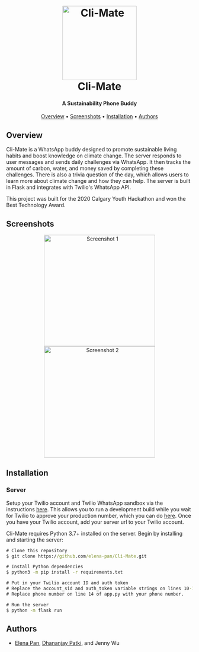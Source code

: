 <h1 align="center">
  <br>
  <img src="https://user-images.githubusercontent.com/52430997/104131835-52f41780-5336-11eb-8c94-116511d35f72.png" alt="Cli-Mate" width="200">
  <br>
  Cli-Mate
  <br>
</h1>

<h4 align="center">A Sustainability Phone Buddy</h4>

<p align="center">
  <a href="#overview">Overview</a> • <a href="#screenshots">Screenshots</a> • <a href="#installation">Installation</a> • <a href="#authors">Authors</a>
</p>

## Overview

Cli-Mate is a WhatsApp buddy designed to promote sustainable living habits and boost knowledge on climate change. The server responds to user messages and sends daily challenges via WhatsApp. It then tracks the amount of carbon, water, and money saved by completing these challenges. There is also a trivia question of the day, which allows users to learn more about climate change and how they can help. The server is built in Flask and integrates with Twilio's WhatsApp API.

This project was built for the 2020 Calgary Youth Hackathon and won the Best Technology Award.

## Screenshots

<p align="center">
  <img src="https://user-images.githubusercontent.com/52430997/104131406-4fab5c80-5333-11eb-8ccf-df4d12592bd4.png" alt="Screenshot 1" width="300px">
  <img src="https://user-images.githubusercontent.com/52430997/104131416-5fc33c00-5333-11eb-93da-b00687c3ae35.png" alt="Screenshot 2" width="300px">
</p>

## Installation

### Server

Setup your Twilio account and Twilio WhatsApp sandbox via the instructions [here](https://www.twilio.com/docs/whatsapp/sandbox). This allows you to run a development build while you wait for Twilio to approve your production number, which you can do [here](https://www.twilio.com/whatsapp/request-access). Once you have your Twilio account, add your server url to your Twilio account.

Cli-Mate requires Python 3.7+ installed on the server. Begin by installing and starting the server:

```cmd
# Clone this repository
$ git clone https://github.com/elena-pan/Cli-Mate.git

# Install Python dependencies
$ python3 -m pip install -r requirements.txt

# Put in your Twilio account ID and auth token
# Replace the account_sid and auth_token variable strings on lines 10-11 of app.py with your account details.
# Replace phone number on line 14 of app.py with your phone number.

# Run the server
$ python -m flask run
```


## Authors

* [Elena Pan](https://github.com/elena-pan), [Dhananjay Patki](https://github.com/dpatki), and Jenny Wu
